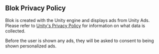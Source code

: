 ## Blok Privacy Policy

Blok is created with the Unity engine and displays ads from Unity Ads. Please refer to [Unity's Privacy Policy](https://unity3d.com/legal/privacy-policy) for information on what data is collected.

Before the user is shown any ads, they will be asked to consent to being shown personalized ads.
